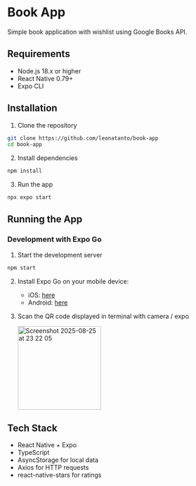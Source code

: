 # Book App

Simple book application with wishlist using Google Books API.

## Requirements

- Node.js 18.x or higher
- React Native 0.79+
- Expo CLI

## Installation

1. Clone the repository
```bash
git clone https://github.com/leonatanto/book-app
cd book-app
```

2. Install dependencies
```bash
npm install
```

3. Run the app
```bash
npx expo start
```

## Running the App

### Development with Expo Go

1. Start the development server
```bash
npm start
```

2. Install Expo Go on your mobile device:
   - iOS: [here](https://apps.apple.com/us/app/expo-go/id982107779)
   - Android: [here](https://play.google.com/store/apps/details?id=host.exp.exponent&hl=en)

3. Scan the QR code displayed in terminal with camera / expo

   <img width="189" height="190" alt="Screenshot 2025-08-25 at 23 22 05" src="https://github.com/user-attachments/assets/43872ef7-faad-410a-9c37-fb981210d29a" />


## Tech Stack

- React Native + Expo
- TypeScript
- AsyncStorage for local data
- Axios for HTTP requests
- react-native-stars for ratings
